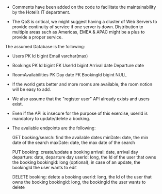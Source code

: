 - Comments have been added on the code to facilitate the maintainability by the Hotel’s IT department.

- The QoS is critical, we might suggest having a cluster of Web Servers to provide continuity of service if one server is down. Distribution to multiple areas such as Americas, EMEA & APAC might be a plus to provide a proper service.

The assumed Database is the following:
  - Users
    PK Id bigint
    Email varchar(max)
    
  - Bookings
    PK Id bigint
    FK UserId bigint
    Arrival date
    Departure date

  - RoomAvailabilities
    PK Day date
    FK BookingId bigint NULL

- If the world gets better and more rooms are available, the room notion will be easy to add.

- We also assume that the "register user" API already exists and users exist.

- Even if the API is insecure for the purpose of this exercise, userId is mandatory to update/delete a booking.

- The available endpoints are the following:

  GET booking/search: find the available dates
    minDate: date, the min date of the search
    maxDate: date, the max date of the search

  PUT booking: create/update a booking
    arrival: date, arrival day
    departure: date, departure day
    userId: long, the Id of the user that owns the booking
    bookingid: long (optional), in case of an update, the bookingId the user wants to edit

  DELETE booking: delete a booking
    userId: long, the Id of the user that owns the booking
    bookingid: long, the bookingId the user wants to delete
    

